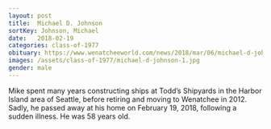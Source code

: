 ```yaml
---
layout: post
title:  Michael D. Johnson
sortKey: Johnson, Michael
date:   2018-02-19
categories: class-of-1977
obituary: https://www.wenatcheeworld.com/news/2018/mar/06/michael-d-johnson-1/
images: /assets/class-of-1977/michael-d-johnson-1.jpg
gender: male
---
```

Mike spent many years constructing ships at Todd’s Shipyards in the Harbor Island area of Seattle, before retiring and moving to Wenatchee in 2012. Sadly, he passed away at his home on February 19, 2018, following a sudden illness. He was 58 years old.
